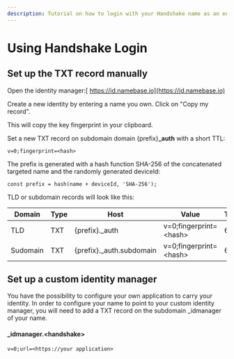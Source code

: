 ```yaml
---
description: Tutorial on how to login with your Handshake name as an end-user
---
```


# Using Handshake Login

## Set up the TXT record manually

Open the identity manager:[ https://id.namebase.io](https://id.namebase.io)

Create a new identity by entering a name you own. Click on "Copy my record".&#x20;

This will copy the key fingerprint in your clipboard.

Set a new TXT record on subdomain domain {prefix}**\_auth** with a short TTL:

```
v=0;fingerprint=<hash>
```

The prefix is generated with a hash function SHA-256 of the concatenated targeted name and the randomly generated deviceId:

```
const prefix = hash(name + deviceId, 'SHA-256');
```

TLD or subdomain records will look like this:

| Domain   | Type | Host                      | Value                   | TTL |
| -------- | ---- | ------------------------- | ----------------------- | --- |
| TLD      | TXT  | {prefix}.\_auth           | v=0;fingerprint=\<hash> | 60  |
| Sudomain | TXT  | {prefix}.\_auth.subdomain | v=0;fingerprint=\<hash> | 60  |

## Set up a custom identity manager

You have the possibility to configure your own application to carry your identity. In order to configure your name to point to your custom identity manager, you will need to add a TXT record on the subdomain \_idmanager of your name.

#### \_idmanager.\<handshake>

```
v=0;url=<https://your application>
```

